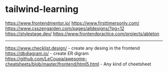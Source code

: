 # tailwind-learning


https://www.frontendmentor.io/
https://www.firsttimersonly.com/
https://www.csszengarden.com/pages/alldesigns/?pg=12
https://stylestage.dev/
https://www.frontendpractice.com/projects/ableton

******************
https://www.checklist.design/ - create any desing in the frontend
https://dbdiagram.io/         - create ER digram 
https://github.com/LeCoupa/awesome-cheatsheets/blob/master/frontend/html5.html - Any kind of cheetsheet
